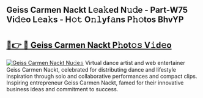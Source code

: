 ## Geiss Carmen Nackt L𝚎a𝚔ed N𝚞𝚍e - Part-W75 Vi𝚍𝚎o L𝚎a𝚔s - H𝚘𝚝 O𝚗𝚕yf𝚊ns P𝚑𝚘tos BhvYP

# <h2><a href="http://kfbm07z.oniu.top/?m=Geiss+Carmen+Nackt">🔗👉 🔴 Geiss Carmen Nackt P𝚑ot𝚘𝚜 V𝚒d𝚎o</a></h2>

[![Geiss Carmen Nackt Nu𝚍e𝚜](https://i.imgur.com/0qMVB7G.gif)](http://kfbm07z.oniu.top/?m=Geiss+Carmen+Nackt)
Virtual dance artist and web entertainer Geiss Carmen Nackt, celebrated for distributing dance and lifestyle inspiration through solo and collaborative performances and compact clips. Inspiring entrepreneur Geiss Carmen Nackt, famed for their innovative business ideas and commitment to success.  
